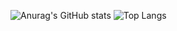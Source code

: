 <!---### Hi there 👋-->

<!--
**SoroushGit/SoroushGit** is a ✨ _special_ ✨ repository because its `README.md` (this file) appears on your GitHub profile.

Here are some ideas to get you started:

- 🔭 I’m currently working on ...
- 🌱 I’m currently learning ...
- 👯 I’m looking to collaborate on ...
- 🤔 I’m looking for help with ...
- 💬 Ask me about ...
- 📫 How to reach me: ...
- 😄 Pronouns: ...
- ⚡ Fun fact: ...
-->

![Anurag's GitHub stats](https://github-readme-stats.vercel.app/api?username=SoroushGit&show_icons=true&theme=radical)
![Top Langs](https://github-readme-stats.vercel.app/api/top-langs/?username=SoroushGit&theme=dark&layout=compact&hide_title=true)

